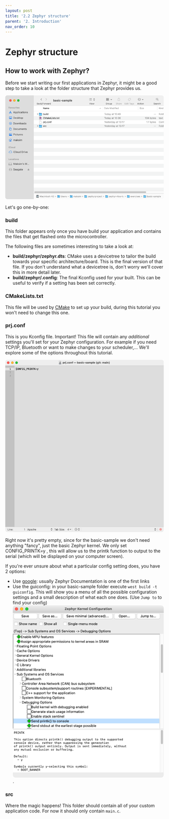 ```yaml
---
layout: post
title: '2.2 Zephyr structure'
parent: '2. Introduction'
nav_order: 10
---
```


# Zephyr structure

## How to work with Zephyr?

Before we start writing our first applications in Zephyr, it might be a good step to take a look at the folder structure that Zephyr provides us.

![sample-folder](/images/introduction/sample-folder.png)

Let's go one-by-one:

### build
This folder appears only once you have build your application and contains the files that get flashed onto the microcontroller. 

The following files are sometimes interesting to take a look at:
- **build/zephyr/zephyr.dts**: CMake uses a devicetree to tailor the build towards your specific architecture/board. This is the final version of that file. If you don't understand what a devicetree is, don't worry we'll cover this in more detail later.
- **build/zephyr/.config**: The final Kconfig used for your built. This can be useful to verify if a setting has been set correctly.

### CMakeLists.txt
This file will be used by [CMake](https://en.wikipedia.org/wiki/CMake) to set up your build, during this tutorial you won't need to change this one.

### prj.conf
This is you Kconfig file. Important! This file will contain any *additional* settings you'll set for your Zephyr configuration. For example if you need TCP/IP, Bluetooth or want to make changes to your scheduler,... We'll explore some of the options throughout this tutorial.

![k-config](/images/introduction/k-config.png)

Right now it's pretty empty, since for the basic-sample we don't need anything "fancy", just the basic Zephyr kernel. We only set CONFIG_PRINTK=y , this will allow us to the printk function to output to the serial (which will be displayed on your computer screen).

If you're ever unsure about what a particular config setting does, you have 2 options:
- Use [google](https://www.google.com/search?client=firefox-b-d&q=zephyr+CONFIG_PRINTK): usually Zephyr Documentation is one of the first links
- Use the guiconfig: in your basic-sample folder execute `west build -t guiconfig`. This will show you a menu of all the possible configuration settings and a small description of what each one does. (Use `Jump to` to find your config)
![guiconfig](/images/introduction/guiconfig.png). 

### src
Where the magic happens! This folder should contain all of your custom application code. For now it should only contain `main.c`.